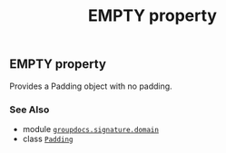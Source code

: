 ﻿---
title: EMPTY property
second_title: GroupDocs.Signature for Python via .NET API References
description: 
type: docs
url: /python-net/groupdocs.signature.domain/padding/empty/
is_root: false
weight: 40
---

## EMPTY property


Provides a Padding object with no padding.

### See Also
* module [`groupdocs.signature.domain`](../../)
* class [`Padding`](/signature/python-net/groupdocs.signature.domain/padding)
